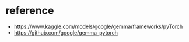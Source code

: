 # reference
* https://www.kaggle.com/models/google/gemma/frameworks/pyTorch
* https://github.com/google/gemma_pytorch